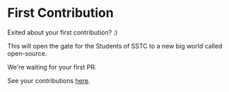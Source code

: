 # First Contribution

Exited about your first contribution? :)

This will open the gate for the Students of SSTC to a new big world called open-source.

We're waiting for your first PR.

See your contributions [here](https://hq-first-contribution.netlify.app/).
